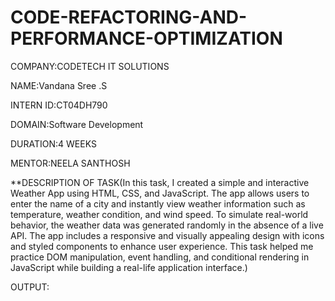 # CODE-REFACTORING-AND-PERFORMANCE-OPTIMIZATION

COMPANY:CODETECH IT SOLUTIONS

NAME:Vandana Sree .S

INTERN ID:CT04DH790

DOMAIN:Software Development

DURATION:4 WEEKS

MENTOR:NEELA SANTHOSH

**DESCRIPTION OF TASK(In this task, I created a simple and interactive Weather App using HTML, CSS, and JavaScript. The app allows users to enter the name of a city and instantly view weather information such as temperature, weather condition, and wind speed. To simulate real-world behavior, the weather data was generated randomly in the absence of a live API. The app includes a responsive and visually appealing design with icons and styled components to enhance user experience. This task helped me practice DOM manipulation, event handling, and conditional rendering in JavaScript while building a real-life application interface.)


OUTPUT:
